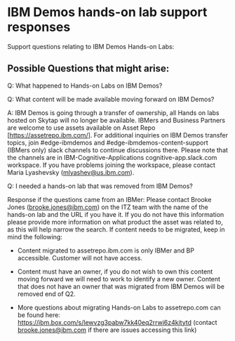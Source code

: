 # IBM Demos hands-on lab support responses

Support questions relating to IBM Demos Hands-on Labs:

## Possible Questions that might arise: 

Q: What happened to Hands-on Labs on IBM Demos? 

Q: What content will be made available moving forward on IBM Demos?

A: IBM Demos is going through a transfer of ownership, all Hands on labs hosted on Skytap will no longer be available. IBMers and Business Partners are welcome to use assets available on Asset Repo [https://assetrepo.ibm.com/]. For additional inquiries on IBM Demos transfer topics, join #edge-ibmdemos and #edge-ibmdemos-content-support (IBMers only) slack channels to continue discussions there. Please note that the channels are in IBM-Cognitive-Applications cognitive-app.slack.com workspace. If you have problems joining the workspace, please contact Maria Lyashevsky (mlyashev@us.ibm.com).

Q: I needed a hands-on lab that was removed from IBM Demos? 

Response if the questions came from an IBMer:
Please contact Brooke Jones (brooke.jones@ibm.com) on the ITZ team with the name of the hands-on lab and the URL if you have it. If you do not have this information please provide more information on what product the asset was related to, as this will help narrow the search. If content needs to be migrated, keep in mind the following: 

* Content migrated to assetrepo.ibm.com is only IBMer and BP accessible. Customer will not have access. 

* Content must have an owner, if you do not wish to own this content moving forward we will need to work to identify a new owner. Content that does not have an owner that was migrated from IBM Demos will be removed end of Q2. 

* More questions about migrating Hands-on Labs to assetrepo.com can be found here: https://ibm.box.com/s/lewvzg3pabw7kk40eq2rrwi6z4kitytd (contact brooke.jones@ibm.com if there are issues accessing this link)



